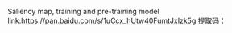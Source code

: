 Saliency map, training and pre-training model link:https://pan.baidu.com/s/1uCcx_hUtw40FumtJxIzk5g 提取码：
